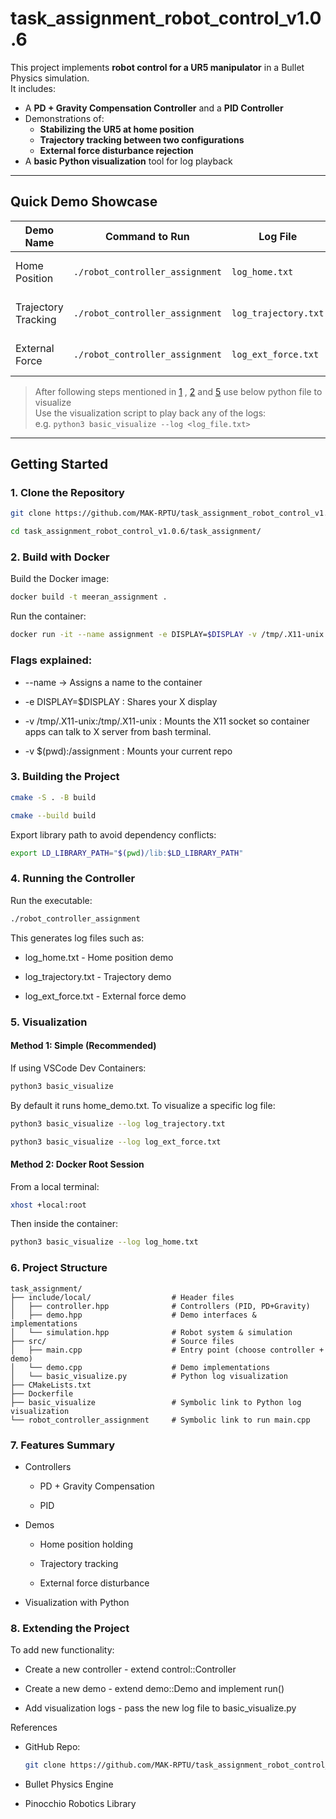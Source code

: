 # task_assignment_robot_control_v1.0.6

This project implements **robot control for a UR5 manipulator** in a Bullet Physics simulation.  
It includes:

- A **PD + Gravity Compensation Controller** and a **PID Controller**  
- Demonstrations of:  
  - **Stabilizing the UR5 at home position**  
  - **Trajectory tracking between two configurations**  
  - **External force disturbance rejection**  
- A **basic Python visualization** tool for log playback  

---

## Quick Demo Showcase

| Demo Name           | Command to Run                         | Log File                 | Notes                             |
|--------------------|----------------------------------------|--------------------------|----------------------------------|
| Home Position       | `./robot_controller_assignment`        | `log_home.txt`           | Holds the robot at the home pose |
| Trajectory Tracking | `./robot_controller_assignment`        | `log_trajectory.txt`     | Moves robot from start , end q   |
| External Force      | `./robot_controller_assignment`        | `log_ext_force.txt`      | Applies external disturbance     |

> After following steps mentioned in [1](#1-clone-the-repository) , [2](#2-build-with-docker) and [5](#5-visualization) use below python file to visualize  
> Use the visualization script to play back any of the logs:  
> e.g. `python3 basic_visualize --log <log_file.txt>`

---

## Getting Started

### 1. Clone the Repository
```bash
git clone https://github.com/MAK-RPTU/task_assignment_robot_control_v1.0.6.git -b develop
```
```bash
cd task_assignment_robot_control_v1.0.6/task_assignment/
```

### 2. Build with Docker

Build the Docker image:

```bash
docker build -t meeran_assignment .
```

Run the container:

```bash
docker run -it --name assignment -e DISPLAY=$DISPLAY -v /tmp/.X11-unix:/tmp/.X11-unix:rw -v $(pwd):/assignment meeran_assignment:latest
```

### Flags explained:

- --name → Assigns a name to the container

- -e DISPLAY=$DISPLAY : Shares your X display

- -v /tmp/.X11-unix:/tmp/.X11-unix : Mounts the X11 socket so container apps can talk to X server from bash terminal.

- -v $(pwd):/assignment : Mounts your current repo

### 3. Building the Project

```bash
cmake -S . -B build
```

```bash
cmake --build build
```
Export library path to avoid dependency conflicts:

```bash
export LD_LIBRARY_PATH="$(pwd)/lib:$LD_LIBRARY_PATH"
```
### 4. Running the Controller

Run the executable:

```bash
./robot_controller_assignment
```

This generates log files such as:

- log_home.txt - Home position demo

- log_trajectory.txt - Trajectory demo

- log_ext_force.txt - External force demo

### 5. Visualization
#### Method 1: Simple (Recommended)

If using VSCode Dev Containers:

```bash
python3 basic_visualize
```

By default it runs home_demo.txt. To visualize a specific log file:

```bash
python3 basic_visualize --log log_trajectory.txt
```
```bash
python3 basic_visualize --log log_ext_force.txt
```

#### Method 2: Docker Root Session

From a local terminal:

```bash
xhost +local:root
```

Then inside the container:

```bash
python3 basic_visualize --log log_home.txt
```

### 6. Project Structure

```
task_assignment/
├── include/local/                  # Header files
│   ├── controller.hpp              # Controllers (PID, PD+Gravity)
│   ├── demo.hpp                    # Demo interfaces & implementations
│   └── simulation.hpp              # Robot system & simulation
├── src/                            # Source files
│   ├── main.cpp                    # Entry point (choose controller + demo)
│   └── demo.cpp                    # Demo implementations
│   └── basic_visualize.py          # Python log visualization
├── CMakeLists.txt      
├── Dockerfile      
├── basic_visualize                 # Symbolic link to Python log visualization
└── robot_controller_assignment     # Symbolic link to run main.cpp
```
### 7. Features Summary

- Controllers

    - PD + Gravity Compensation

    - PID

- Demos

    - Home position holding

    - Trajectory tracking

    - External force disturbance

- Visualization with Python

### 8. Extending the Project

To add new functionality:

- Create a new controller - extend control::Controller

- Create a new demo - extend demo::Demo and implement run()

- Add visualization logs - pass the new log file to basic_visualize.py

References

- GitHub Repo:

    ```bash
    git clone https://github.com/MAK-RPTU/task_assignment_robot_control_v1.0.6.git -b develop
    ```

- Bullet Physics Engine

- Pinocchio Robotics Library
